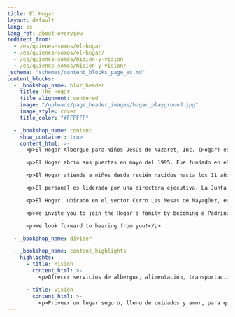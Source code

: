 ```yaml
---
title: El Hogar
layout: default
lang: es
lang_ref: about-overview
redirect_from:
  - /es/quienes-somos/el-hogar
  - /es/quienes-somos/el-hogar/
  - /es/quienes-somos/mision-y-vision
  - /es/quienes-somos/mision-y-vision/
_schema: "schemas/content_blocks_page_es.md"
content_blocks:
  - _bookshop_name: blur_header
    title: The Hogar
    title_alignment: centered
    image: "/uploads/page_header_images/hogar_playground.jpg"
    image_style: cover
    title_color: "#FFFFFF"

  - _bookshop_name: content
    show_container: true
    content_html: >-
      <p>El Hogar Albergue para Niños Jesús de Nazaret, Inc. (Hogar) es una institución sin fines de lucro que se dedica a albergar, cuidar, proteger y atender las necesidades esenciales de niños y niñas que han sido víctimas de maltrato o negligencia.</p>

      <p>El Hogar abrió sus puertas en mayo del 1995. Fue fundado en el 1991 por Don Jesús Morales Rodríguez y su esposa Carmen Cordero, líderes cívicos de la comunidad de Mayagüez, quienes al conocer la creciente incidencia de maltrato de menores en Puerto Rico solicitaron la colaboración de otros ciudadanos y trabajaron incansablemente por 5 años para hacerlo una realidad.</p>

      <p>El Hogar atiende a niños desde recién nacidos hasta los 11 años de edad. Los niños y niñas que viven en el Hogar reciben cuido personalizado, servicios médicos, nutrición con dieta balanceada, transportación, educación y recreación, así como ayuda profesional social y psicológica, necesarias para su rehabilitación emocional y física.</p>

      <p>El personal es liderado por una directora ejecutiva. La Junta Directiva consiste de ciudadanos voluntarios que brindan su tiempo para proveer dirección estratégica y fiscal al equipo de trabajo. Otros voluntarios de la comunidad de Mayagüez asisten con actividades de mercadeo, preparación de propuestas, planificación de eventos, recaudación de fondos, proyectos especiales y algunas labores administrativas.</p>

      <p>El Hogar, ubicado en el sector Cerro Las Mesas de Mayagüez, está incorporado como institución sin fines de lucro en el Departamento del Estado de Puerto Rico bajo el número 21,066, y certificado como organización 501(c)(3), exenta de impuestos por la división federal de rentas internas (IRS).</p>

      <p>We invite you to join the Hogar’s family by becoming a Padrino (Godfather) o Madrina (Godmother) and provide your time and/or monthly financial donations to help fund the children’s services.  For information on how to get involved, please contact us at +1 787 831 6161 or complete the form on the ‘Contact Us’ section of this website.</p>

      <p>We look forward to hearing from you!</p>

  - _bookshop_name: divider

  - _bookshop_name: content_highlights
    highlights:
      - title: Misión
        content_html: >-
          <p>Ofrecer servicios de albergue, alimentación, transportación, salud, educación, recreación, ayuda social y psicológica, a niños y niñas víctimas de maltrato, desde recién nacidos a once años, referidos por el Departamento de la Familia</p>

      - title: Visión
        content_html: >-
          <p>Proveer un lugar seguro, lleno de cuidados y amor, para que todos los menores y las personas que laboran por el bienestar de ellos se sientan como en una verdadera familia</p>
---
```

